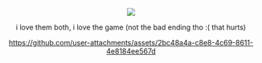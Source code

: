 <div align="center">

![](https://komarev.com/ghpvc/?username=AutisticDetective&color=blue&style=plastic&label=(๑>◡<๑))

i love them both, i love the game (not the bad ending tho :( that hurts) 

https://github.com/user-attachments/assets/2bc48a4a-c8e8-4c69-8611-4e8184ee567d

</div>
